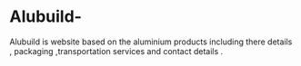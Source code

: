 # Alubuild-
Alubuild is website based on the aluminium products including there details , packaging ,transportation services and contact details .
